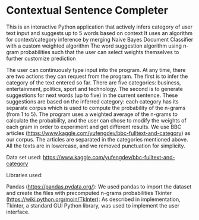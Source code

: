 
# Contextual Sentence Completer

This is an interactive Python application that actively infers category of user text input and suggests up to 5 words based on context It uses an algorithm for context/category inference by merging Naive Bayes Document Classifier with a custom weighted algorithm The word suggestion algorithm using n-gram probabilities such that the user can select weights themselves to further customize prediction

The user can continuously type input into the program. At any time, there are two actions they can request from the program. The first is to infer the category of the text entered so far. There are five categories: business, entertainment, politics, sport and technology. The second is to generate suggestions for next words (up to five) in the current sentence. These suggestions are based on the inferred category: each category has its separate corpus which is used to compute the probability of the n-grams (from 1 to 5). The program uses a weighted average of the n-grams to calculate the probability, and the user can chose to modify the weights of each gram in order to experiment and get different results. We use BBC articles (https://www.kaggle.com/yufengdev/bbc-fulltext-and-category) as our corpus. The articles are separated in the categories mentioned above. All the texts are in lowercase, and we removed punctuation for simplicity.

Data set used: https://www.kaggle.com/yufengdev/bbc-fulltext-and-category

Libraries used:

Pandas (https://pandas.pydata.org/): We used pandas to import the dataset and create the files with precomputed n-grams probabilities
Tkinter (https://wiki.python.org/moin/TkInter): As described in implementation, Tkinter, a standard GUI Python library, was used to implement the user interface.

